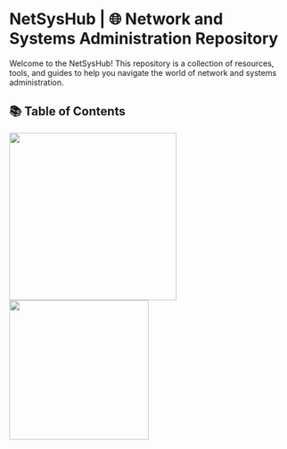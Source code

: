 # NetSysHub | 🌐 Network and Systems Administration Repository

Welcome to the NetSysHub! This repository is a collection of resources, tools, and guides to help you navigate the world of network and systems administration.

## 📚 Table of Contents

<a href="Docker.md"><img src="https://storage.googleapis.com/static.ianlewis.org/prod/img/docker/large_v-trans.png" width=300></a>
<a href="Linux.md"><img src="https://www.freepnglogos.com/uploads/linux-png/file-icons-flat-linux-svg-wikimedia-commons-6.png" width=250></a>

